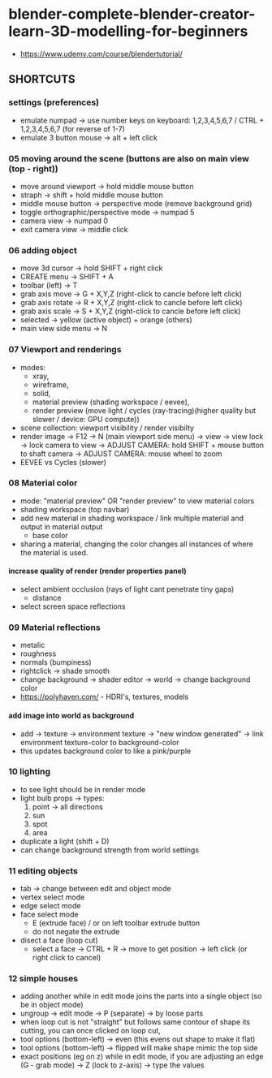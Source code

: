 # blender-complete-blender-creator-learn-3D-modelling-for-beginners

- https://www.udemy.com/course/blendertutorial/

## SHORTCUTS

### settings (preferences)
- emulate numpad -> use number keys on keyboard: 1,2,3,4,5,6,7 / CTRL + 1,2,3,4,5,6,7 (for reverse of 1-7)
- emulate 3 button mouse -> alt + left click

### 05 moving around the scene (buttons are also on main view (top - right))
- move around viewport -> hold middle mouse button
- straph -> shift + hold middle mouse button
- middle mouse button -> perspective mode (remove background grid)
- toggle orthographic/perspective mode -> numpad 5
- camera view -> numpad 0 
- exit camera view -> middle click

### 06 adding object
- move 3d cursor -> hold SHIFT + right click 
- CREATE menu -> SHIFT + A
- toolbar (left) -> T
- grab axis move -> G + X,Y,Z (right-click to cancle before left click)
- grab axis rotate -> R + X,Y,Z (right-click to cancle before left click)
- grab axis scale -> S + X,Y,Z (right-click to cancle before left click)
- selected -> yellow (active object) + orange (others)
- main view side menu -> N

### 07 Viewport and renderings
- modes: 
    - xray, 
    - wireframe, 
    - solid, 
    - material preview (shading workspace / eevee), 
    - render preview (move light / cycles (ray-tracing)(higher quality but slower / device: GPU compute))
- scene collection: viewport visibility / render visibilty
- render image -> F12
    -> N (main viewport side menu) -> view -> view lock -> lock camera to view
    -> ADJUST CAMERA: hold SHIFT + mouse button to shaft camera
    -> ADJUST CAMERA: mouse wheel to zoom
- EEVEE vs Cycles (slower)

### 08 Material color
- mode: "material preview" OR "render preview" to view material colors
- shading workspace (top navbar)
- add new material in shading workspace / link multiple material and output in material output
    - base color
- sharing a material, changing the color changes all instances of where the material is used.

#### increase quality of render (render properties panel)
- select ambient occlusion (rays of light cant penetrate tiny gaps)
    - distance
- select screen space reflections

### 09 Material reflections
- metalic 
- roughness
- normals (bumpiness)
- rightclick -> shade smooth
- change background -> shader editor -> world -> change background color
- https://polyhaven.com/ - HDRI's, textures, models

#### add image into world as background
- add -> texture -> environment texture -> "new window generated" -> link environment texture-color to background-color
- this updates background color to like a pink/purple

### 10 lighting
- to see light should be in render mode
- light bulb props -> types:
    1. point -> all directions
    2. sun
    3. spot
    4. area
- duplicate a light (shift + D)
- can change background strength from world settings

### 11 editing objects
- tab -> change between edit and object mode
- vertex select mode
- edge select mode
- face select mode
    - E (extrude face) / or on left toolbar extrude button 
    - do not negate the extrude 
- disect a face (loop cut) 
    - select a face -> CTRL + R -> move to get position -> left click (or right click to cancel)

### 12 simple houses
- adding another while in edit mode joins the parts into a single object (so be in object mode)
- ungroup -> edit mode -> P (separate) -> by loose parts 
- when loop cut is not "straight" but follows same contour of shape its cutting, you can once clicked on loop cut, 
- tool options (bottom-left) -> even (this evens out shape to make it flat)
- tool options (bottom-left) -> flipped will make shape mimic the top side
- exact positions (eg on z) while in edit mode, if you are adjusting an edge (G - grab mode) -> Z (lock to z-axis) -> type the values